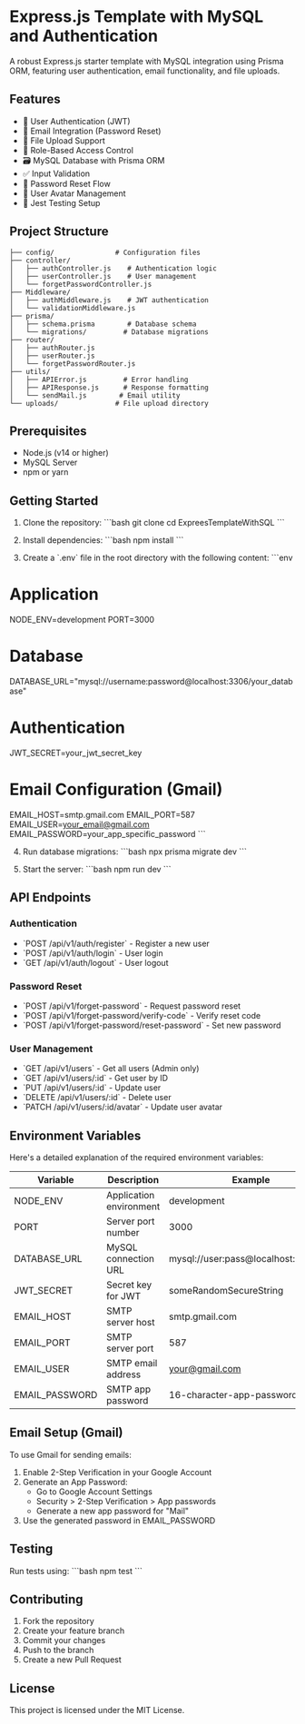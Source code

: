 # Express.js Template with MySQL and Authentication

A robust Express.js starter template with MySQL integration using Prisma ORM, featuring user authentication, email functionality, and file uploads.

## Features

- 🔐 User Authentication (JWT)
- 📧 Email Integration (Password Reset)
- 📁 File Upload Support
- 🎯 Role-Based Access Control
- 🗃️ MySQL Database with Prisma ORM
- ✅ Input Validation
- 🔄 Password Reset Flow
- 👤 User Avatar Management
- 🧪 Jest Testing Setup

## Project Structure

```
├── config/               # Configuration files
├── controller/
│   ├── authController.js    # Authentication logic
│   ├── userController.js    # User management
│   └── forgetPasswordController.js
├── Middleware/
│   ├── authMiddleware.js    # JWT authentication
│   └── validationMiddleware.js
├── prisma/
│   ├── schema.prisma        # Database schema
│   └── migrations/         # Database migrations
├── router/
│   ├── authRouter.js
│   ├── userRouter.js
│   └── forgetPasswordRouter.js
├── utils/
│   ├── APIError.js         # Error handling
│   ├── APIResponse.js      # Response formatting
│   └── sendMail.js        # Email utility
└── uploads/              # File upload directory
```

## Prerequisites

- Node.js (v14 or higher)
- MySQL Server
- npm or yarn

## Getting Started

1. Clone the repository:
   \`\`\`bash
   git clone <your-repo-url>
   cd ExpreesTemplateWithSQL
   \`\`\`

2. Install dependencies:
   \`\`\`bash
   npm install
   \`\`\`

3. Create a \`.env\` file in the root directory with the following content:
   \`\`\`env

# Application

NODE_ENV=development
PORT=3000

# Database

DATABASE_URL="mysql://username:password@localhost:3306/your_database"

# Authentication

JWT_SECRET=your_jwt_secret_key

# Email Configuration (Gmail)

EMAIL_HOST=smtp.gmail.com
EMAIL_PORT=587
EMAIL_USER=your_email@gmail.com
EMAIL_PASSWORD=your_app_specific_password
\`\`\`

4. Run database migrations:
   \`\`\`bash
   npx prisma migrate dev
   \`\`\`

5. Start the server:
   \`\`\`bash
   npm run dev
   \`\`\`

## API Endpoints

### Authentication

- \`POST /api/v1/auth/register\` - Register a new user
- \`POST /api/v1/auth/login\` - User login
- \`GET /api/v1/auth/logout\` - User logout

### Password Reset

- \`POST /api/v1/forget-password\` - Request password reset
- \`POST /api/v1/forget-password/verify-code\` - Verify reset code
- \`POST /api/v1/forget-password/reset-password\` - Set new password

### User Management

- \`GET /api/v1/users\` - Get all users (Admin only)
- \`GET /api/v1/users/:id\` - Get user by ID
- \`PUT /api/v1/users/:id\` - Update user
- \`DELETE /api/v1/users/:id\` - Delete user
- \`PATCH /api/v1/users/:id/avatar\` - Update user avatar

## Environment Variables

Here's a detailed explanation of the required environment variables:

| Variable       | Description             | Example                             |
| -------------- | ----------------------- | ----------------------------------- |
| NODE_ENV       | Application environment | development                         |
| PORT           | Server port number      | 3000                                |
| DATABASE_URL   | MySQL connection URL    | mysql://user:pass@localhost:3306/db |
| JWT_SECRET     | Secret key for JWT      | someRandomSecureString              |
| EMAIL_HOST     | SMTP server host        | smtp.gmail.com                      |
| EMAIL_PORT     | SMTP server port        | 587                                 |
| EMAIL_USER     | SMTP email address      | your@gmail.com                      |
| EMAIL_PASSWORD | SMTP app password       | 16-character-app-password           |

## Email Setup (Gmail)

To use Gmail for sending emails:

1. Enable 2-Step Verification in your Google Account
2. Generate an App Password:
   - Go to Google Account Settings
   - Security > 2-Step Verification > App passwords
   - Generate a new app password for "Mail"
3. Use the generated password in EMAIL_PASSWORD

## Testing

Run tests using:
\`\`\`bash
npm test
\`\`\`

## Contributing

1. Fork the repository
2. Create your feature branch
3. Commit your changes
4. Push to the branch
5. Create a new Pull Request

## License

This project is licensed under the MIT License.

